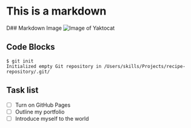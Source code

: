 # This is a markdown  
D## Markdown Image
![Image of Yaktocat](https://octodex.github.com/images/yaktocat.png)
## Code Blocks
```
$ git init
Initialized empty Git repository in /Users/skills/Projects/recipe-repository/.git/
```
## Task list
- [ ] Turn on GitHub Pages
- [ ] Outline my portfolio
- [ ] Introduce myself to the world
